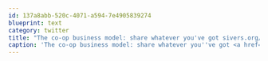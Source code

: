 ```yaml
---
id: 137a8abb-520c-4071-a594-7e4905839274
blueprint: text
category: twitter
title: "The co-op business model: share whatever you've got sivers.org/sharing"
caption: 'The co-op business model: share whatever you''ve got <a href="http://sivers.org/sharing" title="http://sivers.org/sharing" class="link link_untco">sivers.org/sharing</a>'
---
```

